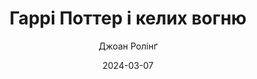 ---
layout: default
modal-id: 43
date: 2024-03-07
title: Гаррі Поттер і келих вогню
author: Джоан Ролінґ
author_label: Авторка
img: harri-potter-4-i-kelyh-vognyu-j-k-rowling.jpg
project-date: 2000
category: Казка, Фентезі
status: available
description: "Відколи під час Кубка світу з квідичу в небі спалахнула Чорна мітка, Гаррі Поттера підстерігає небезпека. Обраний Келихом Вогню представляти Гоґвортс на легендарному Тричаклунському турнірі, Гаррі постає перед такими випробуваннями власної відваги і чаклунської майстерності, які могли б виявитися не під силу навіть найвидатнішим чаклунам — першим таким випробуванням став двобій з лютою угорською рогохвісткою. Але для Гаррі цей турнір став лише прелюдією до значно зловісніших подій. В імлистому Малому Генґелтоні, де містяться могили предків Тома Редла, відроджується найтемніша магія...

Неповторні мистецькі чари Джима Кея — кавалера медалі Кейт Ґрінвей допомагають йому вичаклувати захопливі пейзажі й образи незабутніх персо­нажів — Дикозора Муді, Віктора Крума, Ріти Скітер та інших — творячи тло для битви між Бобатоном, Дурмстренґом і Гоґвортсом за здобуття Тричаклун­ського кубка, яка розгортається на сторінках цього розкішного ілюстрованого видання четвертої книжки з улюбленої серії Дж.К. Ролінґ."
---
